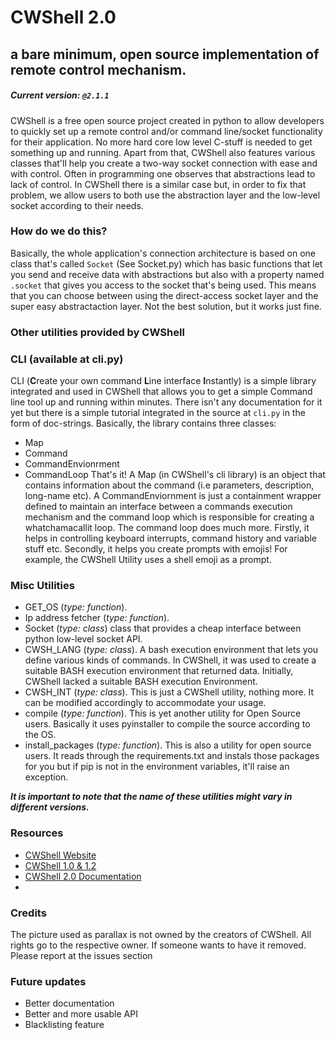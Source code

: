# CWShell 2.0
## a bare minimum, open source implementation of remote control mechanism.
##### Current version:  `@2.1.1`

CWShell is a free open source project created in python to allow developers to quickly set up a remote control and/or command line/socket functionality for their application. No more hard core low level C-stuff is needed to get something up and running. Apart from that, CWShell also features various classes that'll help you create a two-way socket connection with ease and with control. Often in programming one observes that abstractions lead to lack of control. In CWShell there is a similar case but, in order to fix that problem, we allow users to both use the abstraction layer and the low-level socket according to their needs.

###  How do we do this?
Basically, the whole application's connection architecture is based on one class that's called `Socket` (See Socket.py) which has basic functions that let you send and receive data with abstractions but also with a property named ```.socket``` that gives you access to the socket that's being used. This means that you can choose between using the direct-access socket layer and the super easy abstractaction layer.
Not the best solution, but it works just fine.

### Other utilities provided by CWShell
### CLI (available at cli.py)
CLI (**C**reate your own command **L**ine interface **I**nstantly) is a simple library integrated and used in CWShell that allows you to get a simple Command line tool up and running within minutes. There isn't any documentation for it yet but there is a simple tutorial integrated in the source at `cli.py` in the form of doc-strings. Basically, the library contains three classes:
* Map
* Command
* CommandEnvionrment
* CommandLoop
That's it! A Map (in CWShell's cli library) is an object that contains information about the command (i.e parameters, description, long-name etc). A CommandEnviornment is just a containment wrapper defined to maintain an interface between a commands execution mechanism and the command loop which is responsible for creating a whatchamacallit loop.
The command loop does much more. Firstly, it helps in controlling keyboard interrupts, command history and variable stuff etc. Secondly, it helps you create prompts with emojis! For example, the CWShell Utility uses a shell emoji as a prompt.

### Misc Utilities
* GET_OS (*type: function*).
* Ip address fetcher (*type: function*).
* Socket (*type: class*) class that provides a cheap interface between python low-level socket API.
* CWSH_LANG (*type: class*). A bash execution environment that lets you define various kinds of commands. In CWShell, it was used to create a suitable BASH execution environment that returned data. Initially, CWShell lacked a suitable BASH execution Environment.
* CWSH_INT (*type: class*). This is just a CWShell utility, nothing more. It can be modified accordingly to accommodate your usage.
* compile (*type: function*). This is yet another utility for Open Source users. Basically it uses pyinstaller to compile the source according to the OS.
* install_packages (*type: function*). This is also a utility for open source users. It reads through the requirements.txt and instals those packages for you but if pip is not in the environment variables, it'll raise an exception.
 
***It is important to note that the name of these utilities might vary in different versions.***

### Resources
* [CWShell Website](https://hammad-hab.github.io/CWShell-2.0/)
* [CWShell 1.0 & 1.2](https://hammad-hab.github.io/CWShell/)
* [CWShell 2.0 Documentation](https://hammad-hab.github.io/CWShell-2.0/docs.htm)
* 
### Credits
The picture used as parallax is not owned by the creators of CWShell. All rights go to the respective owner. If someone wants to have it removed. Please report at the issues section

### Future updates
* Better documentation
* Better and more usable API
* Blacklisting feature
